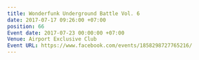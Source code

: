```yaml
---
title: Wonderfunk Underground Battle Vol. 6
date: 2017-07-17 09:26:00 +07:00
position: 66
Event date: 2017-07-23 00:00:00 +07:00
Venue: Airport Exclusive Club
Event URL: https://www.facebook.com/events/1858298727765216/
---
```


